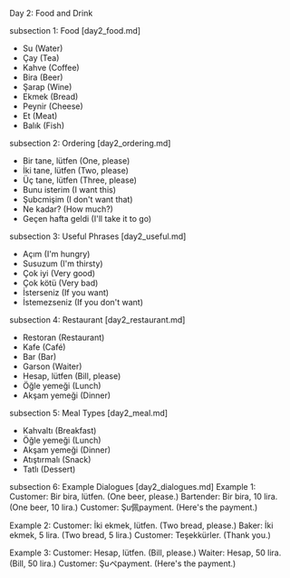 Day 2: Food and Drink

subsection 1: Food [day2_food.md]
- Su (Water)
- Çay (Tea)
- Kahve (Coffee)
- Bira (Beer)
- Şarap (Wine)
- Ekmek (Bread)
- Peynir (Cheese)
- Et (Meat)
- Balık (Fish)

subsection 2: Ordering [day2_ordering.md]
- Bir tane, lütfen (One, please)
- İki tane, lütfen (Two, please)
- Üç tane, lütfen (Three, please)
- Bunu isterim (I want this)
- Şubcmişim (I don't want that)
- Ne kadar? (How much?)
- Geçen hafta geldi (I'll take it to go)

subsection 3: Useful Phrases [day2_useful.md]
- Açım (I'm hungry)
- Susuzum (I'm thirsty)
- Çok iyi (Very good)
- Çok kötü (Very bad)
- İsterseniz (If you want)
- İstemezseniz (If you don't want)

subsection 4: Restaurant [day2_restaurant.md]
- Restoran (Restaurant)
- Kafe (Café)
- Bar (Bar)
- Garson (Waiter)
- Hesap, lütfen (Bill, please)
- Öğle yemeği (Lunch)
- Akşam yemeği (Dinner)

subsection 5: Meal Types [day2_meal.md]
- Kahvaltı (Breakfast)
- Öğle yemeği (Lunch)
- Akşam yemeği (Dinner)
- Atıştırmalı (Snack)
- Tatlı (Dessert)

subsection 6: Example Dialogues [day2_dialogues.md]
Example 1:
Customer: Bir bira, lütfen. (One beer, please.)
Bartender: Bir bira, 10 lira. (One beer, 10 lira.)
Customer: Şu佩payment. (Here's the payment.)

Example 2:
Customer: İki ekmek, lütfen. (Two bread, please.)
Baker: İki ekmek, 5 lira. (Two bread, 5 lira.)
Customer: Teşekkürler. (Thank you.)

Example 3:
Customer: Hesap, lütfen. (Bill, please.)
Waiter: Hesap, 50 lira. (Bill, 50 lira.)
Customer: Şuペpayment. (Here's the payment.)
